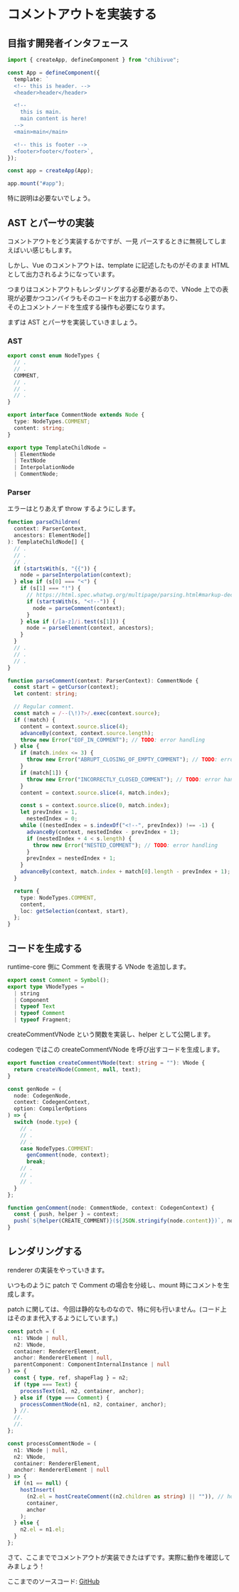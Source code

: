 # コメントアウトを実装する

## 目指す開発者インタフェース

```ts
import { createApp, defineComponent } from "chibivue";

const App = defineComponent({
  template: `
  <!-- this is header. -->
  <header>header</header>

  <!-- 
    this is main.
    main content is here!
  -->
  <main>main</main>

  <!-- this is footer -->
  <footer>footer</footer>`,
});

const app = createApp(App);

app.mount("#app");
```

特に説明は必要ないでしょう。

## AST とパーサの実装

コメントアウトをどう実装するかですが、一見 パースするときに無視してしまえばいい感じもします。

しかし、Vue のコメントアウトは、template に記述したものがそのまま HTML として出力されるようになっています。

つまりはコメントアウトもレンダリングする必要があるので、VNode 上での表現が必要かつコンパイラもそのコードを出力する必要があり、  
その上コメントノードを生成する操作も必要になります。

まずは AST とパーサを実装していきましょう。

### AST

```ts
export const enum NodeTypes {
  // .
  // .
  COMMENT,
  // .
  // .
  // .
}

export interface CommentNode extends Node {
  type: NodeTypes.COMMENT;
  content: string;
}

export type TemplateChildNode =
  | ElementNode
  | TextNode
  | InterpolationNode
  | CommentNode;
```

### Parser

エラーはとりあえず throw するようにします。

```ts
function parseChildren(
  context: ParserContext,
  ancestors: ElementNode[]
): TemplateChildNode[] {
  // .
  // .
  // .
  if (startsWith(s, "{{")) {
    node = parseInterpolation(context);
  } else if (s[0] === "<") {
    if (s[1] === "!") {
      // https://html.spec.whatwg.org/multipage/parsing.html#markup-declaration-open-state
      if (startsWith(s, "<!--")) {
        node = parseComment(context);
      }
    } else if (/[a-z]/i.test(s[1])) {
      node = parseElement(context, ancestors);
    }
  }
  // .
  // .
  // .
}

function parseComment(context: ParserContext): CommentNode {
  const start = getCursor(context);
  let content: string;

  // Regular comment.
  const match = /--(\!)?>/.exec(context.source);
  if (!match) {
    content = context.source.slice(4);
    advanceBy(context, context.source.length);
    throw new Error("EOF_IN_COMMENT"); // TODO: error handling
  } else {
    if (match.index <= 3) {
      throw new Error("ABRUPT_CLOSING_OF_EMPTY_COMMENT"); // TODO: error handling
    }
    if (match[1]) {
      throw new Error("INCORRECTLY_CLOSED_COMMENT"); // TODO: error handling
    }
    content = context.source.slice(4, match.index);

    const s = context.source.slice(0, match.index);
    let prevIndex = 1,
      nestedIndex = 0;
    while ((nestedIndex = s.indexOf("<!--", prevIndex)) !== -1) {
      advanceBy(context, nestedIndex - prevIndex + 1);
      if (nestedIndex + 4 < s.length) {
        throw new Error("NESTED_COMMENT"); // TODO: error handling
      }
      prevIndex = nestedIndex + 1;
    }
    advanceBy(context, match.index + match[0].length - prevIndex + 1);
  }

  return {
    type: NodeTypes.COMMENT,
    content,
    loc: getSelection(context, start),
  };
}
```

## コードを生成する

runtime-core 側に Comment を表現する VNode を追加します。

```ts
export const Comment = Symbol();
export type VNodeTypes =
  | string
  | Component
  | typeof Text
  | typeof Comment
  | typeof Fragment;
```

createCommentVNode という関数を実装し、helper として公開します。

codegen ではこの createCommentVNode を呼び出すコードを生成します。

```ts
export function createCommentVNode(text: string = ""): VNode {
  return createVNode(Comment, null, text);
}
```

```ts
const genNode = (
  node: CodegenNode,
  context: CodegenContext,
  option: CompilerOptions
) => {
  switch (node.type) {
    // .
    // .
    // .
    case NodeTypes.COMMENT:
      genComment(node, context);
      break;
    // .
    // .
    // .
  }
};

function genComment(node: CommentNode, context: CodegenContext) {
  const { push, helper } = context;
  push(`${helper(CREATE_COMMENT)}(${JSON.stringify(node.content)})`, node);
}
```

## レンダリングする

renderer の実装をやっていきます。

いつものように patch で Comment の場合を分岐し、mount 時にコメントを生成します。

patch に関しては、今回は静的なものなので、特に何も行いません。(コード上はそのまま代入するようにしています。)

```ts
const patch = (
  n1: VNode | null,
  n2: VNode,
  container: RendererElement,
  anchor: RendererElement | null,
  parentComponent: ComponentInternalInstance | null
) => {
  const { type, ref, shapeFlag } = n2;
  if (type === Text) {
    processText(n1, n2, container, anchor);
  } else if (type === Comment) {
    processCommentNode(n1, n2, container, anchor);
  } //.
  //.
  //.
};

const processCommentNode = (
  n1: VNode | null,
  n2: VNode,
  container: RendererElement,
  anchor: RendererElement | null
) => {
  if (n1 == null) {
    hostInsert(
      (n2.el = hostCreateComment((n2.children as string) || "")), // hostCreateComment を nodeOps 側に実装しましょう！
      container,
      anchor
    );
  } else {
    n2.el = n1.el;
  }
};
```

さて、ここまででコメントアウトが実装できたはずです。実際に動作を確認してみましょう！

ここまでのソースコード: [GitHub](https://github.com/Ubugeeei/chibivue/tree/main/book/impls/50_basic_template_compiler/035_comment)

